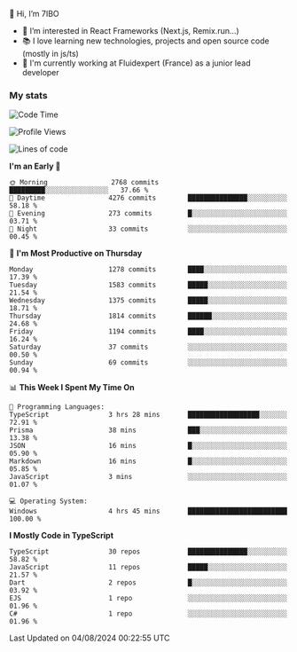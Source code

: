 👋 Hi, I’m 7IBO

- 👀 I’m interested in React Frameworks (Next.js, Remix.run...)
- 📚 I love learning new technologies, projects and open source code (mostly in js/ts)
- 💼 I'm currently working at Fluidexpert (France) as a junior lead developer

### My stats
<!--START_SECTION:waka-->
![Code Time](http://img.shields.io/badge/Code%20Time-712%20hrs%2057%20mins-blue)

![Profile Views](http://img.shields.io/badge/Profile%20Views-0-blue)

![Lines of code](https://img.shields.io/badge/From%20Hello%20World%20I%27ve%20Written-7.8%20million%20lines%20of%20code-blue)

**I'm an Early 🐤** 

```text
🌞 Morning                2768 commits        █████████░░░░░░░░░░░░░░░░   37.66 % 
🌆 Daytime                4276 commits        ███████████████░░░░░░░░░░   58.18 % 
🌃 Evening                273 commits         █░░░░░░░░░░░░░░░░░░░░░░░░   03.71 % 
🌙 Night                  33 commits          ░░░░░░░░░░░░░░░░░░░░░░░░░   00.45 % 
```
📅 **I'm Most Productive on Thursday** 

```text
Monday                   1278 commits        ████░░░░░░░░░░░░░░░░░░░░░   17.39 % 
Tuesday                  1583 commits        █████░░░░░░░░░░░░░░░░░░░░   21.54 % 
Wednesday                1375 commits        █████░░░░░░░░░░░░░░░░░░░░   18.71 % 
Thursday                 1814 commits        ██████░░░░░░░░░░░░░░░░░░░   24.68 % 
Friday                   1194 commits        ████░░░░░░░░░░░░░░░░░░░░░   16.24 % 
Saturday                 37 commits          ░░░░░░░░░░░░░░░░░░░░░░░░░   00.50 % 
Sunday                   69 commits          ░░░░░░░░░░░░░░░░░░░░░░░░░   00.94 % 
```


📊 **This Week I Spent My Time On** 

```text
💬 Programming Languages: 
TypeScript               3 hrs 28 mins       ██████████████████░░░░░░░   72.91 % 
Prisma                   38 mins             ███░░░░░░░░░░░░░░░░░░░░░░   13.38 % 
JSON                     16 mins             █░░░░░░░░░░░░░░░░░░░░░░░░   05.90 % 
Markdown                 16 mins             █░░░░░░░░░░░░░░░░░░░░░░░░   05.85 % 
JavaScript               3 mins              ░░░░░░░░░░░░░░░░░░░░░░░░░   01.07 % 

💻 Operating System: 
Windows                  4 hrs 45 mins       █████████████████████████   100.00 % 
```

**I Mostly Code in TypeScript** 

```text
TypeScript               30 repos            ███████████████░░░░░░░░░░   58.82 % 
JavaScript               11 repos            █████░░░░░░░░░░░░░░░░░░░░   21.57 % 
Dart                     2 repos             █░░░░░░░░░░░░░░░░░░░░░░░░   03.92 % 
EJS                      1 repo              ░░░░░░░░░░░░░░░░░░░░░░░░░   01.96 % 
C#                       1 repo              ░░░░░░░░░░░░░░░░░░░░░░░░░   01.96 % 
```




 Last Updated on 04/08/2024 00:22:55 UTC
<!--END_SECTION:waka-->
